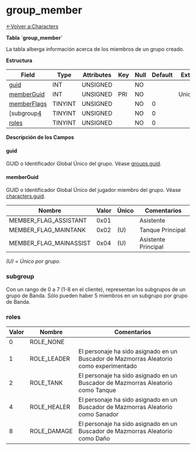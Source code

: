 # group\_member

[<-Volver a:Characters](database-characters)

**Tabla \`group\_member\`**

La tabla alberga información acerca de los miembros de un grupo creado.

**Estructura**

| Field            | Type    | Attributes | Key | Null | Default | Extra  | Comment |
| ---------------- |-------- | ---------- | --- | ---- | ------- | ------ | ------- |
| [guid][1]        | INT     | UNSIGNED   |     | NO   |         |        |         |
| [memberGuid][2]  | INT     | UNSIGNED   | PRI | NO   |         | Unique |         |
| [memberFlags][3] | TINYINT | UNSIGNED   |     | NO   | 0       |        |         |
| [subgroup[4]     | TINYINT | UNSIGNED   |     | NO   | 0       |        |         |
| [roles][5]       | TINYINT | UNSIGNED   |     | NO   | 0       |        |         |

[1]: #guid
[2]: #memberguid
[3]: #memberflags
[4]: #subgroup
[5]: #roles

**Descripción de los Campos**

#### guid

GUID o Identificador Global Único del grupo. Véase [groups.guid](groups#guid).

#### memberGuid

GUID o Identificador Global Único del jugador miembro del grupo. Véase [characters.guid](characters#guid).

| Nombre                   | Valor | Único  | Comentarios
|------------------------- | ----- | ------ | -------------------------------- |
| MEMBER_FLAG_ASSISTANT    | 0x01  |        | Asistente                        |
| MEMBER_FLAG_MAINTANK     | 0x02  | (U)    | Tanque Principal                 |
| MEMBER_FLAG_MAINASSIST   | 0x04  | (U)    | Asistente Principal              |

*(U) = Único por grupo.*

### subgroup

Con un rango de 0 a 7 (1-8 en el cliente), representan los subgrupos de un grupo de Banda.
Sólo pueden haber 5 miembros en un subgrupo por grupo de Banda.

### roles

| Valor | Nombre      | Comentarios                                                                            |
|------ | ----------- | -------------------------------------------------------------------------------------- |
| 0     | ROLE_NONE   |                                                                                        |
| 1     | ROLE_LEADER | El personaje ha sido asignado en un Buscador de Mazmorras Aleatorio como experimentado |
| 2     | ROLE_TANK   | El personaje ha sido asignado en un Buscador de Mazmorras Aleatorio como Tanque        |
| 4     | ROLE_HEALER | El personaje ha sido asignado en un Buscador de Mazmorras Aleatorio como Sanador       |
| 8     | ROLE_DAMAGE | El personaje ha sido asignado en un Buscador de Mazmorras Aleatorio como Daño          |
